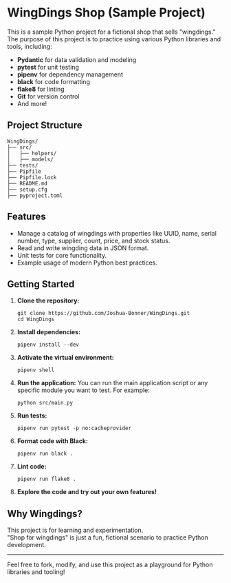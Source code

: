 # WingDings Shop (Sample Project)

This is a sample Python project for a fictional shop that sells "wingdings."  
The purpose of this project is to practice using various Python libraries and tools, including:

- **Pydantic** for data validation and modeling
- **pytest** for unit testing
- **pipenv** for dependency management
- **black** for code formatting
- **flake8** for linting
- **Git** for version control
- And more!

## Project Structure

```
WingDings/
├── src/
│   ├── helpers/
│   ├── models/
├── tests/
├── Pipfile
├── Pipfile.lock
├── README.md
├── setup.cfg
├── pyproject.toml
```

## Features

- Manage a catalog of wingdings with properties like UUID, name, serial number, type, supplier, count, price, and stock status.
- Read and write wingding data in JSON format.
- Unit tests for core functionality.
- Example usage of modern Python best practices.

## Getting Started

1. **Clone the repository:**
   ```
   git clone https://github.com/Joshua-Bonner/WingDings.git
   cd WingDings
   ```

2. **Install dependencies:**
   ```
   pipenv install --dev
   ```

3. **Activate the virtual environment:**
   ```
   pipenv shell
   ```

4. **Run the application:**
   You can run the main application script or any specific module you want to test. For example:
   ```
   python src/main.py
   ```

6. **Run tests:**
   ```
   pipenv run pytest -p no:cacheprovider
   ```

5. **Format code with Black:**
   ```
   pipenv run black .
   ```

6. **Lint code:**
   ```
   pipenv run flake8 .
   ```

7. **Explore the code and try out your own features!**

## Why Wingdings?

This project is for learning and experimentation.  
"Shop for wingdings" is just a fun, fictional scenario to practice Python development.

---

Feel free to fork, modify, and use this project as a playground for Python libraries and tooling!